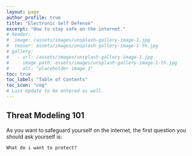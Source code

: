 ```yaml
---
layout: page
author_profile: true
title: "Electronic Self Defense"
excerpt: "How to stay safe on the internet."
# header:
#  image: /assets/images/unsplash-gallery-image-1.jpg
#  teaser: assets/images/unsplash-gallery-image-1-th.jpg
# gallery:
#   - url: /assets/images/unsplash-gallery-image-1.jpg
#     image_path: assets/images/unsplash-gallery-image-1-th.jpg
#     alt: "placeholder image 1"
toc: true
toc_label: "Table of Contents"
toc_icon: "cog"
# Last Update to be entered as well.
---
```


## Threat Modeling 101

As you want to safeguard yourself on the internet, the first question you should ask yourself is:

	What do i want to protect?